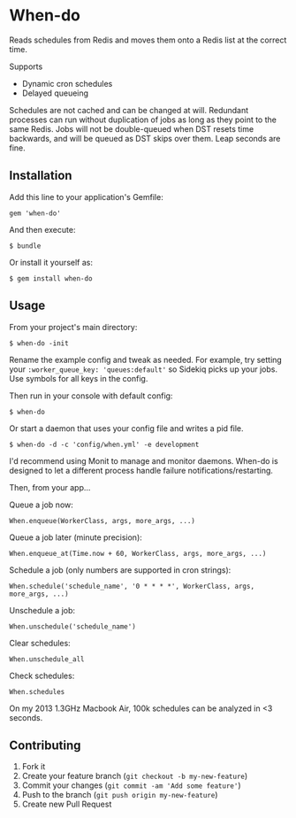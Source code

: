 # When-do

Reads schedules from Redis and moves them onto a Redis list at the correct time.

Supports

* Dynamic cron schedules
* Delayed queueing

Schedules are not cached and can be changed at will. Redundant processes can run without duplication of jobs as long as they point to the same Redis. Jobs will not be double-queued when DST resets time backwards, and will be queued as DST skips over them. Leap seconds are fine.

## Installation

Add this line to your application's Gemfile:

    gem 'when-do'

And then execute:

    $ bundle

Or install it yourself as:

    $ gem install when-do

## Usage
From your project's main directory:

    $ when-do -init

Rename the example config and tweak as needed. For example, try setting your ```:worker_queue_key: 'queues:default'``` so Sidekiq picks up your jobs. Use symbols for all keys in the config.

Then run in your console with default config:

    $ when-do

Or start a daemon that uses your config file and writes a pid file.

    $ when-do -d -c 'config/when.yml' -e development

I'd recommend using Monit to manage and monitor daemons. When-do is designed to let a different process handle failure notifications/restarting.

Then, from your app...

Queue a job now:

    When.enqueue(WorkerClass, args, more_args, ...)

Queue a job later (minute precision):

    When.enqueue_at(Time.now + 60, WorkerClass, args, more_args, ...)

Schedule a job (only numbers are supported in cron strings):

    When.schedule('schedule_name', '0 * * * *', WorkerClass, args, more_args, ...)

Unschedule a job:

    When.unschedule('schedule_name')

Clear schedules:

    When.unschedule_all

Check schedules:

    When.schedules

On my 2013 1.3GHz Macbook Air, 100k schedules can be analyzed in <3 seconds.

## Contributing

1. Fork it
2. Create your feature branch (`git checkout -b my-new-feature`)
3. Commit your changes (`git commit -am 'Add some feature'`)
4. Push to the branch (`git push origin my-new-feature`)
5. Create new Pull Request
